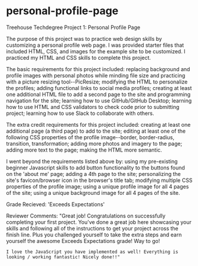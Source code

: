 # personal-profile-page
 Treehouse Techdegree Project 1: Personal Profile Page

The purpose of this project was to practice web design skills by customizing a personal profile web page. I was provided starter files that included HTML, CSS, and images for the example site to be customized. I practiced my HTML and CSS skills to complete this project. 

The basic requirements for this project included: replacing background and profile images with personal photos while minding file size and practicing with a picture resizing tool--PicResize; modifying the HTML to personalize the profiles; adding functional links to social media profiles; creating at least one additional HTML file to add a second page to the site and programming navigation for the site; learning how to use GitHub/GitHub Desktop; learning how to use HTML and CSS validators to check code prior to submitting project; learning how to use Slack to collaborate with others.

The extra credit requirements for this project included: creating at least one additional page (a third page) to add to the site; editing at least one of the following CSS properties of the profile image--border, border-radius, transition, transformation; adding more photos and imagery to the page; adding more text to the page; making the HTML more semantic.

I went beyond the requirements listed above by: using my pre-existing beginner Javascript skills to add button functionality to the buttons found on the 'about me' page; adding a 4th page to the site; personalizing the site's favicon/browser icon in the browser's title tab; modifying multiple CSS properties of the profile image; using a unique profile image for all 4 pages of the site; using a unique background image for all 4 pages of the site.

Grade Recieved: 'Exceeds Expectations'

Reviewer Comments: 
    "Great job! Congratulations on successfully completing your first project. You've done a great job here showcasing your skills and following all of the instructions to get your project across the finish line. Plus you challenged yourself to take the extra steps and earn yourself the awesome Exceeds Expectations grade! Way to go!

    I love the JavaScript you have implemented as well! Everything is looking / working fantastic! Nicely done!!"
